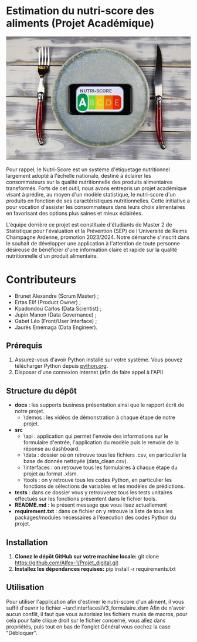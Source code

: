 # Estimation du nutri-score des aliments (Projet Académique)

![Logo](https://github.com/Alfex-1/Projet_digital/blob/main/docs/nutri.jpg)

Pour rappel, le Nutri-Score est un système d'étiquetage nutritionnel largement adopté à l'échelle nationale, destiné à éclairer les consommateurs sur la qualité nutritionnelle des produits alimentaires transformés. Forts de cet outil, nous avons entrepris un projet académique visant à prédire, au moyen d'un modèle statistique, le nutri-score d'un produits en fonction de ses caractéristiques nutritionnelles. Cette initiative a pour vocation d'assister les consommateurs dans leurs choix alimentaires en favorisant des options plus saines et mieux éclairées.

L'équipe derrière ce projet est constituée d'étudiants de Master 2 de Statistique pour l'évaluation et la Prévention (SEP) de l'Université de Reims Champagne Ardenne, promotion 2023/2024. Notre démarche s'inscrit dans le souhait de développer une application à l'attention de toute personne désireuse de bénéficier d'une information claire et rapide sur la qualité nutritionnelle d'un produit alimentaire.

# Contributeurs

- Brunet Alexandre (Scrum Master) ;
- Ertas Elif (Product Owner) ;
- Kpadondou Carlos (Data Scientist) ;
- Jupin Manon (Data Governance) ;
- Gabet Léo (Front/User Interface) ;
- Jaurès Ememaga (Data Engineer).

## Prérequis

1. Assurez-vous d'avoir Python installé sur votre système. Vous pouvez télécharger Python depuis [python.org](https://www.python.org/).
2. Disposer d'une connexion internet (afin de faire appel à l'API)

## Structure du dépôt 

- __docs__ : les supports business présentation ainsi que le rapport écrit de notre projet.
    - \demos : les vidéos de démonstration à chaque étape de notre projet.      
- __src__         
    - \api : application qui permet l'envoie des informations sur le formulaire d'entrée, l'application du modèle puis le renvoie de la réponse au dashboard.     
    - \data : dossier où on retrouve tous les fichiers .csv, en particulier la base de donnée nettoyée (data_clean.csv).        
    - \interfaces : on retrouve tous les formulaires à chaque étape du projet au format .xlsm.        
    - \tools : on y retrouve tous les codes Python, en particulier les fonctions de sélections de variables et les modèles de prédictions.       
- __tests__ : dans ce dossier vous y retrouverez tous les tests unitaires effectués sur les fonctions présentent dans le fichier tools.       
- __README.md__ : le présent message que vous lisez actuellement         
- __requirement.txt__ : dans ce fichier on y retrouve la liste de tous les packages/modules nécessaires à l'éxecution des codes Python du projet.        

## Installation

1. **Clonez le dépôt GitHub sur votre machine locale:** git clone https://github.com/Alfex-1/Projet_digital.git
2. **Installez les dépendances requises:** pip install -r requirements.txt

## Utilisation

Pour utiliser l'application afin d'estimer le nutri-score d'un aliment, il vous suffit d'ouvrir le fichier ~\src\interfaces\V3_formulaire.xlsm 
Afin de n'avoir aucun conflit, il faut que vous autorisiez les fichiers munis de macros, pour cela pour faite clique droit sur le fichier concerné, vous allez dans propriétés, puis tout en bas de l'onglet Général vous cochez la case "Débloquer".

